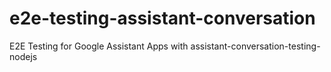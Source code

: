 # e2e-testing-assistant-conversation
E2E Testing for Google Assistant Apps with assistant-conversation-testing-nodejs
